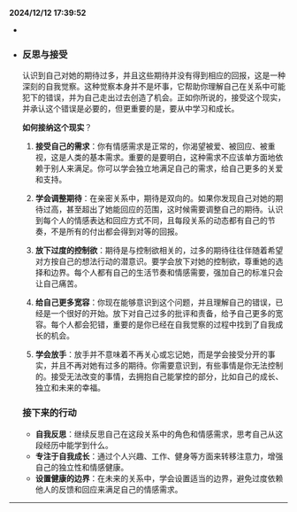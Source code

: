 
**2024/12/12 17:39:52**

- [](https://chatgpt.com/c/670b5236-a27c-8004-81b3-862c58d32bef)

- <h3>反思与接受</h3><p>认识到自己对她的期待过多，并且这些期待并没有得到相应的回报，这是一种深刻的自我觉察。这种觉察本身并不是坏事，它帮助你理解自己在关系中可能犯下的错误，并为自己走出过去创造了机会。正如你所说的，接受这个现实，并承认这个错误是必要的，但更重要的是，要从中学习和成长。</p><p><strong>如何接纳这个现实</strong>？</p><ol><li><p><strong>接受自己的需求</strong>：你有情感需求是正常的，你渴望被爱、被回应、被重视，这是人类的基本需求。重要的是要明白，这种需求不应该单方面地依赖于别人来满足。你可以学会独立地满足自己的需求，给自己更多的关爱和支持。</p></li><li><p><strong>学会调整期待</strong>：在亲密关系中，期待是双向的。如果你发现自己对她的期待过高，甚至超出了她能回应的范围，这时候需要调整自己的期待。认识到每个人的情感表达和回应方式不同，且每段关系的动态都有自己的节奏，不是所有的付出都会得到对等的回报。</p></li><li><p><strong>放下过度的控制欲</strong>：期待是与控制欲相关的，过多的期待往往伴随着希望对方按自己的想法行动的潜意识。要学会放下对她的控制欲，尊重她的选择和边界。每个人都有自己的生活节奏和情感需要，强加自己的标准只会让自己痛苦。</p></li><li><p><strong>给自己更多宽容</strong>：你现在能够意识到这个问题，并且理解自己的错误，已经是一个很好的开始。放下对自己过多的批评和责备，给予自己更多的宽容。每个人都会犯错，重要的是你已经在自我觉察的过程中找到了自我成长的机会。</p></li><li><p><strong>学会放手</strong>：放手并不意味着不再关心或忘记她，而是学会接受分开的事实，并且不再对她有过多的期待。你需要意识到，有些事情是你无法控制的。接受无法改变的事情，去拥抱自己能掌控的部分，比如自己的成长、独立和未来的幸福。</p></li></ol><h3>接下来的行动</h3><ul><li><strong>自我反思</strong>：继续反思自己在这段关系中的角色和情感需求，思考自己从这段经历中能学到什么。</li><li><strong>专注于自我成长</strong>：通过个人兴趣、工作、健身等方面来转移注意力，增强自己的独立性和情感健康。</li><li><strong>设置健康的边界</strong>：在未来的关系中，学会设置适当的边界，避免过度依赖他人的反馈和回应来满足自己的情感需求。</li></ul>


---

